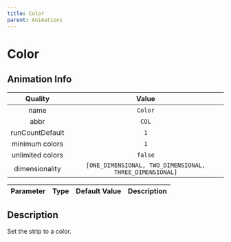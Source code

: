 ```yaml
---
title: Color
parent: Animations
---
```


<!-- THIS FILE IS AUTOMATICALLY GENERATED -->
<!-- MAKE CHANGES TO THE AnimationInfo INSTANCE ASSOCIATED WITH THIS ANIMATION -->

# Color

## Animation Info

|Quality|Value|
|:-:|:-:|
|name|`Color`|
|abbr|`COL`|
|runCountDefault|`1`|
|minimum colors|`1`|
|unlimited colors|`false`|
|dimensionality|`[ONE_DIMENSIONAL, TWO_DIMENSIONAL, THREE_DIMENSIONAL]`|

|Parameter|Type|Default Value|Description|
|:-:|:-:|:-:|:-:|

## Description
Set the strip to a color.

